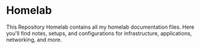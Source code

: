 # Homelab

This Repository Homelab contains all my homelab documentation files. Here you'll find notes, setups, and configurations for infrastructure, applications, networking, and more.
